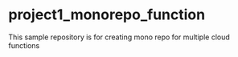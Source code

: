 # project1_monorepo_function
This sample repository is for creating mono repo for multiple cloud functions
